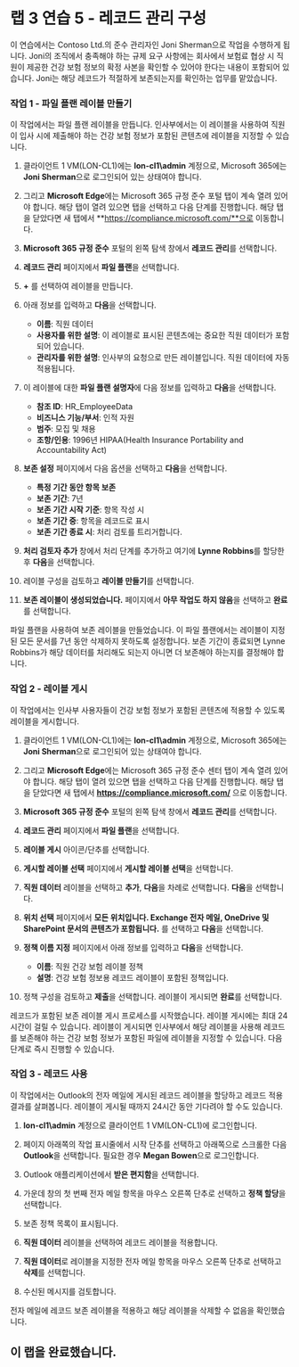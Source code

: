 # 랩 3 연습 5 - 레코드 관리 구성

이 연습에서는 Contoso Ltd.의 준수 관리자인 Joni Sherman으로 작업을 수행하게 됩니다. Joni의 조직에서 충족해야 하는 규제 요구 사항에는 회사에서 보험료 협상 시 직원이 제공한 건강 보험 정보의 확정 사본을 확인할 수 있어야 한다는 내용이 포함되어 있습니다. Joni는 해당 레코드가 적절하게 보존되는지를 확인하는 업무를 맡았습니다.

### 작업 1 - 파일 플랜 레이블 만들기

이 작업에서는 파일 플랜 레이블을 만듭니다. 인사부에서는 이 레이블을 사용하여 직원이 입사 시에 제출해야 하는 건강 보험 정보가 포함된 콘텐츠에 레이블을 지정할 수 있습니다.

1. 클라이언트 1 VM(LON-CL1)에는 **lon-cl1\admin** 계정으로, Microsoft 365에는 **Joni Sherman**으로 로그인되어 있는 상태여야 합니다. 

2. 그리고 **Microsoft Edge**에는 Microsoft 365 규정 준수 포털 탭이 계속 열려 있어야 합니다. 해당 탭이 열려 있으면 탭을 선택하고 다음 단계를 진행합니다. 해당 탭을 닫았다면 새 탭에서 **https://compliance.microsoft.com/**으로 이동합니다. 

3. **Microsoft 365 규정 준수** 포털의 왼쪽 탐색 창에서 **레코드 관리**를 선택합니다.

4. **레코드 관리** 페이지에서 **파일 플랜**을 선택합니다.

5. **+** 를 선택하여 레이블을 만듭니다.

6. 아래 정보를 입력하고 **다음**을 선택합니다.
    - **이름**: 직원 데이터
    - **사용자를 위한 설명**: 이 레이블로 표시된 콘텐츠에는 중요한 직원 데이터가 포함되어 있습니다.
    - **관리자를 위한 설명**: 인사부의 요청으로 만든 레이블입니다. 직원 데이터에 자동 적용됩니다.

7. 이 레이블에 대한 **파일 플랜 설명자**에 다음 정보를 입력하고 **다음**을 선택합니다.

    - **참조 ID**: HR_EmployeeData
    - **비즈니스 기능/부서**: 인적 자원
    - **범주**: 모집 및 채용
    - **조항/인용**: 1996년 HIPAA(Health Insurance Portability and Accountability Act)

8. **보존 설정** 페이지에서 다음 옵션을 선택하고 **다음**을 선택합니다.
    - **특정 기간 동안 항목 보존**
    - **보존 기간**: 7년
    - **보존 기간 시작 기준**: 항목 작성 시
    - **보존 기간 중**: 항목을 레코드로 표시
    - **보존 기간 종료 시**: 처리 검토를 트리거합니다.

9. **처리 검토자 추가** 창에서 처리 단계를 추가하고 여기에 **Lynne Robbins**를 할당한 후 **다음**을 선택합니다.

10. 레이블 구성을 검토하고 **레이블 만들기**를 선택합니다.

11. **보존 레이블이 생성되었습니다.** 페이지에서 **아무 작업도 하지 않음**을 선택하고 **완료**를 선택합니다.

파일 플랜을 사용하여 보존 레이블을 만들었습니다. 이 파일 플랜에서는 레이블이 지정된 모든 문서를 7년 동안 삭제하지 못하도록 설정합니다. 보존 기간이 종료되면 Lynne Robbins가 해당 데이터를 처리해도 되는지 아니면 더 보존해야 하는지를 결정해야 합니다.

### 작업 2 - 레이블 게시

이 작업에서는 인사부 사용자들이 건강 보험 정보가 포함된 콘텐츠에 적용할 수 있도록 레이블을 게시합니다.  

1. 클라이언트 1 VM(LON-CL1)에는 **lon-cl1\admin** 계정으로, Microsoft 365에는 **Joni Sherman**으로 로그인되어 있는 상태여야 합니다. 

2. 그리고 **Microsoft Edge**에는 Microsoft 365 규정 준수 센터 탭이 계속 열려 있어야 합니다. 해당 탭이 열려 있으면 탭을 선택하고 다음 단계를 진행합니다. 해당 탭을 닫았다면 새 탭에서 **https://compliance.microsoft.com/** 으로 이동합니다. 

3. **Microsoft 365 규정 준수** 포털의 왼쪽 탐색 창에서 **레코드 관리**를 선택합니다.

4. **레코드 관리** 페이지에서 **파일 플랜**을 선택합니다.

5. **레이블 게시** 아이콘/단추를 선택합니다.

6. **게시할 레이블 선택** 페이지에서 **게시할 레이블 선택**을 선택합니다.

7. **직원 데이터** 레이블을 선택하고 **추가**, **다음**을 차례로 선택합니다.  **다음**을 선택합니다.

8. **위치 선택** 페이지에서 **모든 위치입니다. Exchange 전자 메일, OneDrive 및 SharePoint 문서의 콘텐츠가 포함됩니다.** 를 선택하고 **다음**을 선택합니다.

9. **정책 이름 지정** 페이지에서 아래 정보를 입력하고 **다음**을 선택합니다.
    - **이름**: 직원 건강 보험 레이블 정책
    - **설명**: 건강 보험 정보용 레코드 레이블이 포함된 정책입니다.

10. 정책 구성을 검토하고 **제출**을 선택합니다.  레이블이 게시되면 **완료**를 선택합니다.

레코드가 포함된 보존 레이블 게시 프로세스를 시작했습니다. 레이블 게시에는 최대 24시간이 걸릴 수 있습니다. 레이블이 게시되면 인사부에서 해당 레이블을 사용해 레코드를 보존해야 하는 건강 보험 정보가 포함된 파일에 레이블을 지정할 수 있습니다.  다음 단계로 즉시 진행할 수 있습니다.

### 작업 3 - 레코드 사용

이 작업에서는 Outlook의 전자 메일에 게시된 레코드 레이블을 할당하고 레코드 적용 결과를 살펴봅니다. 레이블이 게시될 때까지 24시간 동안 기다려야 할 수도 있습니다.

1. **lon-cl1\admin** 계정으로 클라이언트 1 VM(LON-CL1)에 로그인합니다.

2. 페이지 아래쪽의 작업 표시줄에서 시작 단추를 선택하고 아래쪽으로 스크롤한 다음 **Outlook**을 선택합니다. 필요한 경우 **Megan Bowen**으로 로그인합니다.
 
3. Outlook 애플리케이션에서 **받은 편지함**을 선택합니다.

4. 가운데 창의 첫 번째 전자 메일 항목을 마우스 오른쪽 단추로 선택하고 **정책 할당**을 선택합니다.

5. 보존 정책 목록이 표시됩니다.

6. **직원 데이터** 레이블을 선택하여 레코드 레이블을 적용합니다.  

7. **직원 데이터**로 레이블을 지정한 전자 메일 항목을 마우스 오른쪽 단추로 선택하고 **삭제**를 선택합니다.

8. 수신된 메시지를 검토합니다.

전자 메일에 레코드 보존 레이블을 적용하고 해당 레이블을 삭제할 수 없음을 확인했습니다. 

## 이 랩을 완료했습니다.
